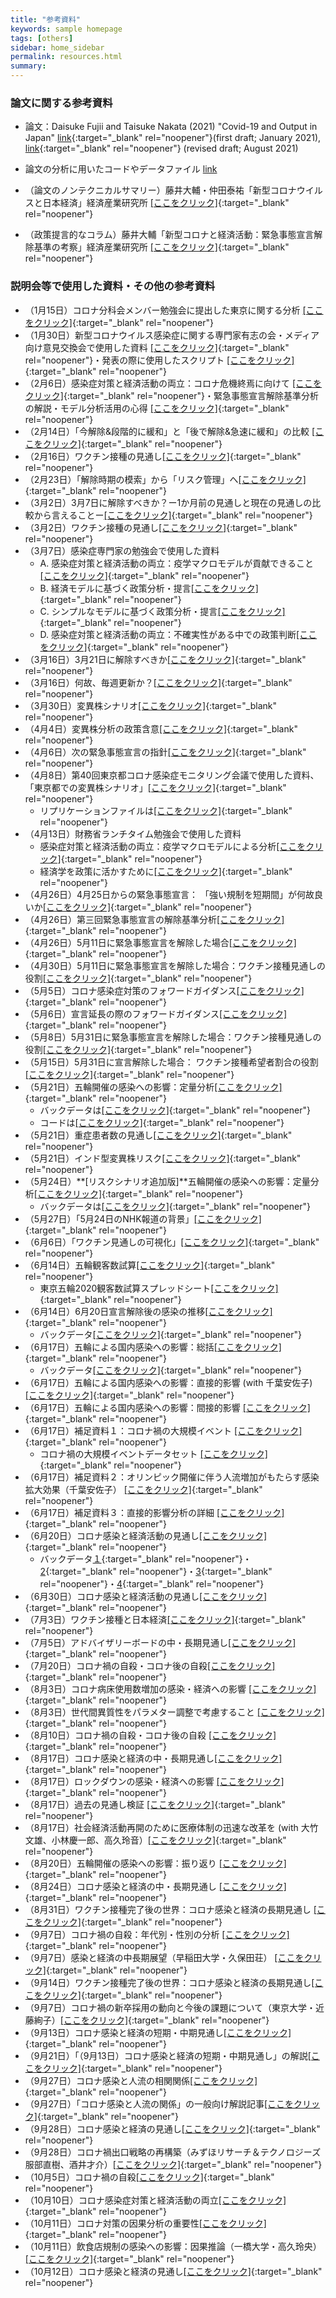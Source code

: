 ```yaml
---
title: "参考資料"
keywords: sample homepage
tags: [others]
sidebar: home_sidebar
permalink: resources.html
summary:
---
```


### 論文に関する参考資料

- 論文：Daisuke Fujii and Taisuke Nakata (2021) "Covid-19 and Output in Japan" [link](./files/FujiiNakata_Covid19.pdf){:target="_blank" rel="noopener"}(first draft; January 2021), [link](./files/FujiiNakata_20210811.pdf){:target="_blank" rel="noopener"} (revised draft; August 2021)

- 論文の分析に用いたコードやデータファイル [link](./files/Covid19_Output.zip)

- （論文のノンテクニカルサマリー）藤井大輔・仲田泰祐「新型コロナウイルスと日本経済」経済産業研究所 [[ここをクリック]](https://www.rieti.go.jp/jp/publications/nts/21e004.html){:target="_blank" rel="noopener"}

- （政策提言的なコラム）藤井大輔「新型コロナと経済活動：緊急事態宣言解除基準の考察」経済産業研究所 [[ここをクリック]](https://www.rieti.go.jp/jp/columns/a01_0629.html){:target="_blank" rel="noopener"}

### 説明会等で使用した資料・その他の参考資料

- （1月15日）コロナ分科会メンバー勉強会に提出した東京に関する分析 [[ここをクリック]](./files/Slides_緊急事態宣言解除基準_0115.pdf){:target="_blank" rel="noopener"}
- （1月30日）新型コロナウイルス感染症に関する専門家有志の会・メディア向け意見交換会で使用した資料 [[ここをクリック]](./files/Covid19OutputJapan_20210130.pdf){:target="_blank" rel="noopener"}・発表の際に使用したスクリプト [[ここをクリック]](./files/Covid19OutputJapan_20210130_Script.pdf){:target="_blank" rel="noopener"}
- （2月6日）感染症対策と経済活動の両立：コロナ危機終焉に向けて [[ここをクリック]](./files/Covid19OutputJapan_20210206.pdf){:target="_blank" rel="noopener"}・緊急事態宣言解除基準分析の解説・モデル分析活用の心得 [[ここをクリック]](./files/Covid19OutputJapan_Note_20210206.pdf){:target="_blank" rel="noopener"}
- （2月14日）「今解除&段階的に緩和」と「後で解除&急速に緩和」の比較 [[ここをクリック]](./files/FujiiNakata_Slides_20210214.pdf){:target="_blank" rel="noopener"}
- （2月16日）ワクチン接種の見通し[[ここをクリック]](./files/FujiiNakata_Vaccines_Slides_20210216.pdf){:target="_blank" rel="noopener"}
- （2月23日）「解除時期の模索」から「リスク管理」へ[[ここをクリック]](./files/FujiiNakata_Note_20210223.pdf){:target="_blank" rel="noopener"}
- （3月2日）3月7日に解除すべきか？ー1か月前の見通しと現在の見通しの比較から言えることー[[ここをクリック]](./files/FujiiNakata_Slides_20210302.pdf){:target="_blank" rel="noopener"}
- （3月2日）ワクチン接種の見通し[[ここをクリック]](./files/FujiiNakata_Vaccines_Slides_20210302.pdf){:target="_blank" rel="noopener"}
- （3月7日）感染症専門家の勉強会で使用した資料
    - A. 感染症対策と経済活動の両立：疫学マクロモデルが貢献できること[[ここをクリック]](./files/FujiiNakata_Slides_20210307a.pdf){:target="_blank" rel="noopener"}
    - B. 経済モデルに基づく政策分析・提言[[ここをクリック]](./files/FujiiNakata_Slides_20210307b.pdf){:target="_blank" rel="noopener"}
    - C. シンプルなモデルに基づく政策分析・提言[[ここをクリック]](./files/FujiiNakata_Slides_20210307c.pdf){:target="_blank" rel="noopener"}
    - D. 感染症対策と経済活動の両立：不確実性がある中での政策判断[[ここをクリック]](./files/FujiiNakata_Slides_20210307d.pdf){:target="_blank" rel="noopener"}
- （3月16日）3月21日に解除すべきか[[ここをクリック]](./files/FujiiNakata_Slides_20210316.pdf){:target="_blank" rel="noopener"}
- （3月16日）何故、毎週更新か？[[ここをクリック]](./files/FujiiNakata_Slides_20210316b.pdf){:target="_blank" rel="noopener"}
- （3月30日）変異株シナリオ[[ここをクリック]](./files/FujiiNakata_Slides_20210330_variants.pdf){:target="_blank" rel="noopener"}
- （4月4日）変異株分析の政策含意[[ここをクリック]](./files/FujiiNakata_Slides_20210404_variants.pdf){:target="_blank" rel="noopener"}
- （4月6日）次の緊急事態宣言の指針[[ここをクリック]](./files/FujiiNakata_Slides_20210406.pdf){:target="_blank" rel="noopener"}
- （4月8日）第40回東京都コロナ感染症モニタリング会議で使用した資料、「東京都での変異株シナリオ」[[ここをクリック]](./files/FujiiNakata_Slides_20210408.pdf){:target="_blank" rel="noopener"}
	- リプリケーションファイルは[[ここをクリック]](./files/Replication.zip){:target="_blank" rel="noopener"}
- （4月13日）財務省ランチタイム勉強会で使用した資料
	- 感染症対策と経済活動の両立：疫学マクロモデルによる分析[[ここをクリック]](./files/Nakata_MOF_Slides_20210413a.pdf){:target="_blank" rel="noopener"}
	- 経済学を政策に活かすために[[ここをクリック]](./files/Nakata_MOF_Slides_20210413b.pdf){:target="_blank" rel="noopener"}
- （4月26日）4月25日からの緊急事態宣言： 「強い規制を短期間」が何故良いか[[ここをクリック]](./files/FujiiNakata_StrictAndShort_Slides_20210426.pdf){:target="_blank" rel="noopener"}
- （4月26日）第三回緊急事態宣言の解除基準分析[[ここをクリック]](./files/FujiiNakata_LiftingCriteria_Slides_20210426.pdf){:target="_blank" rel="noopener"}
- （4月26日）5月11日に緊急事態宣言を解除した場合[[ここをクリック]](./files/FujiiNakata_GradualRecovery_Slides_20210426.pdf){:target="_blank" rel="noopener"}
- （4月30日）5月11日に緊急事態宣言を解除した場合：ワクチン接種見通しの役割[[ここをクリック]](./files/FujiiNakata_AlternativeVaccines_Slides_20210430.pdf){:target="_blank" rel="noopener"}
- （5月5日）コロナ感染症対策のフォワードガイダンス[[ここをクリック]](./files/FujiiNakata_ForwardGuidance_Slides_20210505.pdf){:target="_blank" rel="noopener"}
- （5月6日）宣言延長の際のフォワードガイダンス[[ここをクリック]](./files/FujiiNakata_ForwardGuidance_Slides_20210506.pdf){:target="_blank" rel="noopener"}
- （5月8日）5月31日に緊急事態宣言を解除した場合：ワクチン接種見通しの役割[[ここをクリック]](./files/FujiiNakata_Slides_20210508.pdf){:target="_blank" rel="noopener"}
- （5月15日）5月31日に宣言解除した場合： ワクチン接種希望者割合の役割[[ここをクリック]](./files/FujiiNakata_Slides_20210515.pdf){:target="_blank" rel="noopener"}
- （5月21日）五輪開催の感染への影響：定量分析[[ここをクリック]](./files/FujiiNakata_Olympics_Slides_20210521.pdf){:target="_blank" rel="noopener"}
	-  バックデータは[[ここをクリック]](./files/BackData_Olympics_Tokyo.xls){:target="_blank" rel="noopener"}
	-  コードは[[ここをクリック]](./files/Olympics_replication.zip){:target="_blank" rel="noopener"}
- （5月21日）重症患者数の見通し[[ここをクリック]](./files/FujiiNakata_ICU_Slides_20210521.pdf){:target="_blank" rel="noopener"}
- （5月21日）インド型変異株リスク[[ここをクリック]](./files/FujiiNakata_Variant_Slides_20210521.pdf){:target="_blank" rel="noopener"}
- （5月24日）**[リスクシナリオ追加版]**五輪開催の感染への影響：定量分析[[ここをクリック]](./files/FujiiNakata_Olympics_Slides_20210524.pdf){:target="_blank" rel="noopener"}
    - バックデータは[[ここをクリック]](./files/BackData_Olympic_Tokyo.xls){:target="_blank" rel="noopener"}
 - （5月27日）「5月24日のNHK報道の背景」[[ここをクリック]](./files/FujiiNakata_NHK_20210527.pdf){:target="_blank" rel="noopener"}
 - （6月6日）「ワクチン見通しの可視化」[[ここをクリック]](./files/FujiiNakata_Vaccine_Slides_20210606.pdf){:target="_blank" rel="noopener"}
 - （6月14日）五輪観客数試算[[ここをクリック]](./files/FujiiNakata_Olympics_Slides_20210614_Spreadsheet.pdf){:target="_blank" rel="noopener"}
    -  東京五輪2020観客数試算スプレッドシート[[ここをクリック]](./files/TokyoOlympicsSpreadsheet.xlsx){:target="_blank" rel="noopener"}
 - （6月14日）6月20日宣言解除後の感染の推移[[ここをクリック]](./files/FujiiNakata_CounterfactualExperiments_Slides_20210614.pdf){:target="_blank" rel="noopener"}
    - バックデータ[[ここをクリック]](./files/Tokyo_5250000_3.xls){:target="_blank" rel="noopener"}
- （6月17日）五輪による国内感染への影響：総括[[ここをクリック]](./files/FujiiNakata_Olympics_Slides_20210616_Summary.pdf){:target="_blank" rel="noopener"}
    - バックデータ[[ここをクリック]](./files/BackData_MainResults_Tokyo.xls){:target="_blank" rel="noopener"}
- （6月17日）五輪による国内感染への影響：直接的影響 (with 千葉安佐子) [[ここをクリック]](./files/FujiiNakata_Olympics_Slides_20210616a_DirectEffects.pdf){:target="_blank" rel="noopener"}
- （6月17日）五輪による国内感染への影響：間接的影響 [[ここをクリック]](./files/FujiiNakata_Olympics_Slides_20210616b_IndirectEffects.pdf){:target="_blank" rel="noopener"}
- （6月17日）補足資料１：コロナ禍の大規模イベント [[ここをクリック]](./files/FujiiNakata_Olympics_Slides_20210616a_SportsMusic.pdf){:target="_blank" rel="noopener"}
    - コロナ禍の大規模イベントデータセット [[ここをクリック]](./files/大規模イベントデータセット.xlsx){:target="_blank" rel="noopener"}
-  （6月17日）補足資料２：オリンピック開催に伴う人流増加がもたらす感染拡大効果（千葉安佐子） [[ここをクリック]](./files/Olympics_Chiba.pdf){:target="_blank" rel="noopener"}
- （6月17日）補足資料３：直接的影響分析の詳細 [[ここをクリック]](./files/FujiiNakata_Olympics_Slides_20210616b_ModelDetails.pdf){:target="_blank" rel="noopener"}
- （6月20日）コロナ感染と経済活動の見通し[[ここをクリック]](./files/FujiiNakata_PrimeMinister_Slides_20210620.pdf){:target="_blank" rel="noopener"}
    - バックデータ[１](./files/BackData_VP_MainResults_Tokyo_0.620.xls){:target="_blank" rel="noopener"}・[2](./files/BackData_VP_MainResults_Tokyo_0.420.xls){:target="_blank" rel="noopener"}・[3](./files/BackData_VP_MainResults_Tokyo_0.980.xls){:target="_blank" rel="noopener"}・[4](./files/BackData_DR_MainResults_Tokyo0.620.xls){:target="_blank" rel="noopener"}    
-   （6月30日）コロナ感染と経済活動の見通し[[ここをクリック]](./files/FujiiNakata_ADBKantei_20210630.pdf){:target="_blank" rel="noopener"}
-   （7月3日）ワクチン接種と日本経済[[ここをクリック]](./files/FujiiNakata_Updated_20210703.pdf){:target="_blank" rel="noopener"}
-   （7月5日）アドバイザリーボードの中・長期見通し[[ここをクリック]](./files/FujiiNakata_Outlook_Slides_20210705.pdf){:target="_blank" rel="noopener"}
-   （7月20日）コロナ禍の自殺・コロナ後の自殺[[ここをクリック]](./files/FujiiNakata_Suicides_Slides_20210720.pdf){:target="_blank" rel="noopener"}
-   （8月3日）コロナ病床使用数増加の感染・経済への影響 [[ここをクリック]](./files/FujiiNakata_ICU_Slides_20210803.pdf){:target="_blank" rel="noopener"}
-   （8月3日）世代間異質性をパラメター調整で考慮すること [[ここをクリック]](./files/FujiiNakata_AgeHeterogeneity_Slides_20210803.pdf){:target="_blank" rel="noopener"}
-   （8月10日）コロナ禍の自殺・コロナ後の自殺 [[ここをクリック]](./files/FujiiNakata_Suicides_Slides_20210810.pdf){:target="_blank" rel="noopener"}
-   （8月17日）コロナ感染と経済の中・長期見通し[[ここをクリック]](./files/FujiiNakata_AI_20210817.pdf){:target="_blank" rel="noopener"}
-   （8月17日）ロックダウンの感染・経済への影響 [[ここをクリック]](./files/FujiiNakata_Lockdown_20210817.pdf){:target="_blank" rel="noopener"}
-   （8月17日）過去の見通し検証 [[ここをクリック]](./files/FujiiNakata_PastProjections_20210817.pdf){:target="_blank" rel="noopener"}
-   （8月17日）社会経済活動再開のために医療体制の迅速な改革を (with 大竹文雄、小林慶一郎、高久玲音）[[ここをクリック]](./files/OhtakeKobayashiTakakuNakata_20210817.pdf){:target="_blank" rel="noopener"}
-   （8月20日）五輪開催の感染への影響：振り返り [[ここをクリック]](./files/FujiiNakata_OlympicsReview_Slides_20210820.pdf){:target="_blank" rel="noopener"}
-   （8月24日）コロナ感染と経済の中・長期見通し [[ここをクリック]](./files/FujiiNakata_AI_20210824.pdf){:target="_blank" rel="noopener"}
-   （8月31日）ワクチン接種完了後の世界：コロナ感染と経済の長期見通し [[ここをクリック]](./files/FujiiNakata_LongTermOutlook_20210831.pdf){:target="_blank" rel="noopener"}
-   （9月7日）コロナ禍の自殺：年代別・性別の分析 [[ここをクリック]](./files/FujiiNakata_Suicides_Slides_20210907.pdf){:target="_blank" rel="noopener"}
-   （9月7日）感染と経済の中長期展望（早稲田大学・久保田荘） [[ここをクリック]](./files/kubota_covid_0907.pdf){:target="_blank" rel="noopener"}
-   （9月14日）ワクチン接種完了後の世界：コロナ感染と経済の長期見通し[[ここをクリック]](./files/FujiiNakata_LongTermOutlook_20210914.pdf){:target="_blank" rel="noopener"}
-   （9月7日）コロナ禍の新卒採用の動向と今後の課題について（東京大学・近藤絢子）[[ここをクリック]](./files/仲田藤井Zoom説明会用.pptx){:target="_blank" rel="noopener"}
-   （9月13日）コロナ感染と経済の短期・中期見通し[[ここをクリック]](./files/FujiiNakata_Outlook_20210913.pdf){:target="_blank" rel="noopener"}
-   （9月21日）「（9月13日）コロナ感染と経済の短期・中期見通し」の解説[[ここをクリック]](./files/FujiiNakata_Outlook_Note_20210921.pdf){:target="_blank" rel="noopener"}
-   （9月27日）コロナ感染と人流の相関関係[[ここをクリック]](./files/FujiiNakata_Mobility_Slides_20210927.pdf){:target="_blank" rel="noopener"}
-   （9月27日）「コロナ感染と人流の関係」の一般向け解説記事[[ここをクリック]](https://toyokeizai.net/articles/-/458287?utm_source=Twitter&utm_medium=social&utm_campaign=auto){:target="_blank" rel="noopener"}
-   （9月28日）コロナ感染と経済の見通し[[ここをクリック]](./files/FujiiNakata_Outlook_20210928.pdf){:target="_blank" rel="noopener"}
-   （9月28日）コロナ禍出口戦略の再構築（みずほリサーチ＆テクノロジーズ服部直樹、酒井才介）[[ここをクリック]](./files/20210928_mhrt.pdf){:target="_blank" rel="noopener"}
-   （10月5日）コロナ禍の自殺[[ここをクリック]](./files/FujiiNakata_Suicides_20211005.pdf){:target="_blank" rel="noopener"}
-   （10月10日）コロナ感染症対策と経済活動の両立[[ここをクリック]](./files/Nakata_NikkeiGakkai_20211010.pdf){:target="_blank" rel="noopener"}
-   （10月11日）コロナ対策の因果分析の重要性[[ここをクリック]](./files/Nakata_Context_20211011.pdf){:target="_blank" rel="noopener"}
-   （10月11日）飲食店規制の感染への影響：因果推論（一橋大学・高久玲央）[[ここをクリック]](./files/Takaku_CausalEffects.pptx){:target="_blank" rel="noopener"}
-   （10月12日）コロナ感染と経済の見通し[[ここをクリック]](./files/FujiiNakata_Outlook_20211012.pdf){:target="_blank" rel="noopener"}

